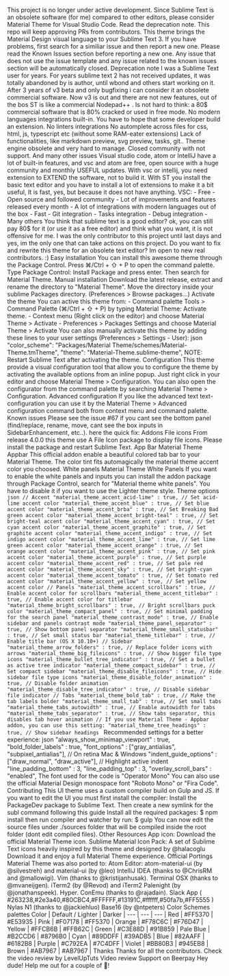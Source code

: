 This project is no longer under active development. Since Sublime Text is an obsolete software (for me) compared to other editors, please consider Material Theme for Visual Studio Code. Read the deprecation note. This repo will keep approving PRs from contributors. This theme brings the Material Design visual language to your Sublime Text 3. If you have problems, first search for a similiar issue and then report a new one. Please read the Known Issues section before reporting a new one. Any issue that does not use the issue template and any issue related to the known issues section will be automatically closed. Deprecation note I was a Sublime Text user for years. For years sublime text 2 has not received updates, it was totally abandoned by is author, until wbond and others start working on it. After 3 years of v3 beta and only bugfixing i can consider it an obsolete commercial software. Now v3 is out and there are not new features, out of the bos ST is like a commercial Nodepad++ . Is not hard to think: a 80$ commercial software that is 80% cracked or used in free mode. No modern languages integrations built-in. You have to hope that some developer build an extension. No linters integrations No automplete across files for css, html, js, typescript etc (without some RAM-eater extensions) Lack of functionalities, like markdown preview, svg preview, tasks, git.. Theme engine obsolete and very hard to manage. Closed community with not support. And many other issues Visual studio code, atom or IntelliJ have a lot of built-in features, and vsc and atom are free, open source with a huge community and monthly USEFUL updates. With vsc or intellij, you need extension to EXTEND the software, not to build it. With ST you install the basic text editor and you have to install a lot of extensions to make it a bit useful, It is fast, yes, but because it does not have anything. VSC: - Free - Open source and followed community - Lot of improvements and features released every month - A lot of integrations with modern languages out of the box - Fast - Git integration - Tasks integration - Debug integration - Many others You think that sublime text is a good editor? ok, you can still pay 80$ for it (or use it as a free editor) and think what you want, it is not offensive for me. I was the only contributor to this project until last days and yes, im the only one that can take actions on this project. Do you want to fix and rewrite this theme for an obsolete text editor? Im open to new real contributors. :) Easy installation You can install this awesome theme through the Package Control. Press ⌘/Ctrl + ⇧ + P to open the command palette. Type Package Control: Install Package and press enter. Then search for Material Theme. Manual installation Download the latest release, extract and rename the directory to "Material Theme". Move the directory inside your sublime Packages directory. (Preferences > Browse packages...) Activate the theme You can active this theme from: - Command palette Tools > Command Palette (⌘/Ctrl + ⇧ + P) by typing Material Theme: Activate theme. - Context menu (Right click on the editor) and choose Material Theme > Activate - Preferences > Packages Settings and choose Material Theme > Activate You can also manually activate this theme by adding these lines to your user settings (Preferences > Settings - User): json "color_scheme": "Packages/Material Theme/schemes/Material-Theme.tmTheme", "theme": "Material-Theme.sublime-theme", NOTE: Restart Sublime Text after activating the theme. Configuration This theme provide a visual configuration tool that allow you to configure the theme by activating the available options from an inline popup. Just right click in your editor and choose Material Theme > Configuration. You can also open the configurator from the command palette by searching Material Theme > Configuration. Advanced configuration If you like the advanced text text-configuration you can use it by the Material Theme > Advanced configuration command both from context menu and command palette. Known issues Please see the issue #67 if you cant see the bottom panel (find/replace, rename, move, cant see the box inputs in SidebarEnhancement, etc..). here the quick fix: Addons File icons From release 4.0.0 this theme use A File Icon package to display file icons. Please install the package and restart Sublime Text. App Bar Material Theme Appbar This official addon enable a beautiful colored tab bar to your Material Theme. The color tint fits automagically the material theme accent color you choosed. White panels Material Theme White Panels If you want to enable the white panels and inputs you can install the addon package through Package Control, search for "Material theme white panels". You have to disable it if you want to use the Lighter theme style. Theme options ```json // Accent "material_theme_accent_acid-lime" : true, // Set acid-lime accent color "material_theme_accent_blue" : true, // Set blue accent color "material_theme_accent_brba" : true, // Set Breaking Bad green accent color "material_theme_accent_bright-teal" : true, // Set bright-teal accent color "material_theme_accent_cyan" : true, // Set cyan accent color "material_theme_accent_graphite" : true, // Set graphite accent color "material_theme_accent_indigo" : true, // Set indigo accent color "material_theme_accent_lime" : true, // Set lime green accent color "material_theme_accent_orange" : true, // Set orange accent color "material_theme_accent_pink" : true, // Set pink accent color "material_theme_accent_purple" : true, // Set purple accent color "material_theme_accent_red" : true, // Set pale red accent color "material_theme_accent_sky" : true, // Set bright-cyan accent color "material_theme_accent_tomato" : true, // Set tomato red accent color "material_theme_accent_yellow" : true, // Set yellow accent color // Panels "material_theme_accent_scrollbars" : true, // Enable accent color for scrollbars "material_theme_accent_titlebar" : true, // Enable accent color for titlebar "material_theme_bright_scrollbars" : true, // Bright scrollbars puck color "material_theme_compact_panel" : true, // Set minimal padding for the search panel "material_theme_contrast_mode" : true, // Enable sidebar and panels contrast mode "material_theme_panel_separator" : true, // Show bottom panel separator "material_theme_small_statusbar" : true, // Set small status bar "material_theme_titlebar" : true, // Enable title bar (OS X 10.10+) // Sidebar "material_theme_arrow_folders" : true, // Replace folder icons with arrows "material_theme_big_fileicons" : true, // Show bigger file type icons "material_theme_bullet_tree_indicator" : true, // Set a bullet as active tree indicator "material_theme_compact_sidebar" : true, // Set compact sidebar "material_theme_disable_fileicons" : true, // Hide sidebar file type icons "material_theme_disable_folder_animation" : true, // Disable folder animation "material_theme_disable_tree_indicator" : true, // Disable sidebar file indicator // Tabs "material_theme_bold_tab" : true, // Make the tab labels bolder "material_theme_small_tab" : true, // Set small tabs "material_theme_tabs_autowidth" : true, // Enable autowidth for tabs "material_theme_tabs_separator" : true, // Show tabs separator, this disables tab hover animation // If you use Material Theme - Appbar addon, you can use this setting: "material_theme_tree_headings" : true, // Show sidebar headings ``` Recommended settings for a better experience: json "always_show_minimap_viewport" : true, "bold_folder_labels" : true, "font_options" : ["gray_antialias", "subpixel_antialias"], // On retina Mac & Windows "indent_guide_options" : ["draw_normal", "draw_active"], // Highlight active indent "line_padding_bottom" : 3, "line_padding_top" : 3, "overlay_scroll_bars" : "enabled", The font used for the code is "Operator Mono" You can also use the official Material Design monospace font "Roboto Mono" or "Fira Code". Contributing This UI theme uses a custom compiler build on Gulp and JS. If you want to edit the UI you must first install the compiler: Install the PackageDev package to Sublime Text. Then create a new symlink for the subl command following this guide Install all the required packages: $ npm install then run compiler and watcher by run: $ gulp You can now edit the source files under ./sources folder that will be compiled inside the root folder (dont edit compiled files). Other Resources App icon: Download the official Material Theme icon. Sublime Material Icon Pack: A set of Sublime Text icons heavily inspired by this theme and designed by @halacoglu Download it and enjoy a full Material Theme experience. Official Portings Material Theme was also ported to: Atom Editor: atom-material-ui (by @silvestreh) and material-ui (by @leo) IntelliJ IDEA (thanks to @ChrisRM and @mallowigi). Vim (thanks to @kristijanhusak). Terminal OSX (thanks to @mvaneijgen). iTerm2 (by @Revod) and iTerm2 Palenight (by @jonathanspeek). Hyper. ConEmu (thanks to @rajadain). Slack App ( #263238,#2e3a40,#80CBC4,#FFFFFF,#13191C,#ffffff,#50fa7b,#FF5555 ) Nylas N1 (thanks to @jackiehluo) Base16 (by @ntpeters) Color Schemes palettes Color | Default / Lighter | Darker | --- | --- | --- | Red | #FF5370 | #E53935 | Pink | #F07178 | #FF5370 | Orange | #F78C6C | #F76D47 | Yellow | #FFCB6B | #FFB62C | Green | #C3E88D | #91B859 | Pale Blue | #B2CCD6 | #8796B0 | Cyan | #89DDFF | #39ADB5 | Blue | #82AAFF | #6182B8 | Purple | #C792EA | #7C4DFF | Violet | #BB80B3 | #945EB8 | Brown | #AB7967 | #AB7967 | Thanks Thanks for all the contributors. Check the video review by LevelUpTuts Video review Support on Beerpay Hey dude! Help me out for a couple of :beers:!
